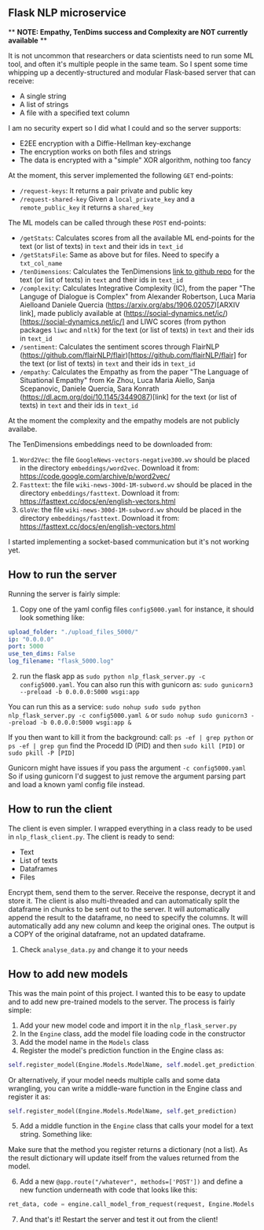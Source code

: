 ## Flask NLP microservice

** **NOTE: Empathy, TenDims success and Complexity are NOT currently available** **


It is not uncommon that researchers or data scientists need to run some ML tool, and often it's multiple people in the same team.
So I spent some time whipping up a decently-structured and modular Flask-based server that can receive:
- A single string
- A list of strings
- A file with a specified text column

I am no security expert so I did what I could and so the server supports:
- E2EE encryption with a Diffie-Hellman key-exchange
- The encryption works on both files and strings
- The data is encrypted with a "simple" XOR algorithm, nothing too fancy

At the moment, this server implemented the following `GET` end-points:
- `/request-keys`: It returns a pair private and public key
- `/request-shared-key` Given a `local_private_key` and a `remote_public_key` it returns a `shared_key`

The ML models can be called through these `POST` end-points:
- `/getStats`: Calculates scores from all the available ML end-points for the text (or list of texts) in `text` and their ids in `text_id`
- `/getStatsFile`: Same as above but for files. Need to specify a `txt_col_name`
- `/tenDimensions`:  Calculates the TenDimensions [link to github repo](https://github.com/lajello/tendimensions) for the text (or list of texts) in `text` and their ids in `text_id`
- `/complexity`:  Calculates Integrative Complexity (IC), from the paper "The Languge of Dialogue is Complex" from Alexander Robertson, Luca Maria Aielloand Daniele Quercia (https://arxiv.org/abs/1906.02057)[ARXIV link], made publicly available at (https://social-dynamics.net/ic/)[https://social-dynamics.net/ic/] and LIWC scores (from python packages `liwc` and `nltk`) for the text (or list of texts) in `text` and their ids in `text_id`
- `/sentiment`:  Calculates the sentiment scores through FlairNLP (https://github.com/flairNLP/flair)[https://github.com/flairNLP/flair] for the text (or list of texts) in `text` and their ids in `text_id`
- `/empathy`:  Calculates the Empathy as from the paper "The Language of Situational Empathy" from Ke Zhou, Luca Maria Aiello, Sanja Scepanovic, Daniele Quercia, Sara Konrath (https://dl.acm.org/doi/10.1145/3449087)[link] for the text (or list of texts) in `text` and their ids in `text_id`

At the moment the complexity and the empathy models are not publicly availabe.

The TenDimensions embeddings need to be downloaded from:
1. `Word2Vec`: the file `GoogleNews-vectors-negative300.wv` should be placed in the directory `embeddings/word2vec`. Download it from: https://code.google.com/archive/p/word2vec/
2. `Fasttext`: the file `wiki-news-300d-1M-subword.wv` should be placed in the directory `embeddings/fasttext`. Download it from: https://fasttext.cc/docs/en/english-vectors.html
3. `GloVe`: the file `wiki-news-300d-1M-subword.wv` should be placed in the directory `embeddings/fasttext`. Download it from: https://fasttext.cc/docs/en/english-vectors.html


I started implementing a socket-based communication but it's not working yet.

## How to run the server
Running the server is fairly simple:
1. Copy one of the yaml config files `config5000.yaml` for instance, it should look something like:
```yaml
upload_folder: "./upload_files_5000/"
ip: "0.0.0.0"
port: 5000
use_ten_dims: False
log_filename: "flask_5000.log"
```
2. run the flask app as `sudo python nlp_flask_server.py -c config5000.yaml`.
You can also run this with gunicorn as: `sudo gunicorn3 --preload -b 0.0.0.0:5000 wsgi:app`

You can run this as a service:
`sudo nohup sudo sudo python nlp_flask_server.py -c config5000.yaml &`
or
`sudo nohup sudo gunicorn3 --preload -b 0.0.0.0:5000 wsgi:app &`

If you then want to kill it from the background:
call:
`ps -ef | grep python`
or
`ps -ef | grep gun`
find the Procedd ID (PID) and then
`sudo kill [PID]` or `sudo pkill -P [PID]`

Gunicorn might have issues if you pass the argument `-c config5000.yaml`
So if using gunicorn I'd suggest to just remove the argument parsing part and load a known yaml config file instead.

## How to run the client
The client is even simpler. I wrapped everything in a class ready to be used in `nlp_flask_client.py`. The client is ready to send:

- Text
- List of texts
- Dataframes
- Files

Encrypt them, send them to the server. Receive the response, decrypt it and store it.
The client is also multi-threaded and can automatically split the dataframe in chunks to be sent out to the server.
It will automatically append the result to the dataframe, no need to specify the columns. It will automatically add any new column and keep the original ones. The output is a COPY of the original dataframe, not an updated dataframe.

1. Check `analyse_data.py` and change it to your needs

## How to add new models
This was the main point of this project. I wanted this to be easy to update and to add new pre-trained models to the server.
The process is fairly simple:

1. Add your new model code and import it in the `nlp_flask_server.py`
2. In the `Engine` class, add the model file loading code in the constructor
3. Add the model name in the `Models` class
4. Register the model's prediction function in the Engine class as:
```python
self.register_model(Engine.Models.ModelName, self.model.get_prediction)
```

Or alternatively, if your model needs multiple calls and some data wrangling, you can write a middle-ware function in the Engine class and register it as:

```python
self.register_model(Engine.Models.ModelName, self.get_prediction)
```
5. Add a middle function in the `Engine` class that calls your model for a text string. Something like:


Make sure that the method you register returns a dictionary (not a list). As the result dictionary will update itself from the values returned from the model.

6. Add a new `@app.route("/whatever", methods=['POST'])` and define a new function underneath with code that looks like this:

```python
ret_data, code = engine.call_model_from_request(request, Engine.Models.ModelName, app.logger)
```

7. And that's it! Restart the server and test it out from the client!
